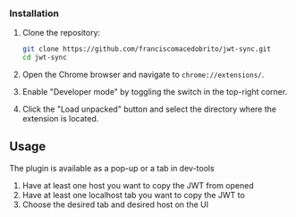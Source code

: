 ### Installation

1. Clone the repository:

    ```bash
    git clone https://github.com/franciscomacedobrito/jwt-sync.git
    cd jwt-sync
    ```

2. Open the Chrome browser and navigate to `chrome://extensions/`.

3. Enable "Developer mode" by toggling the switch in the top-right corner.

4. Click the "Load unpacked" button and select the directory where the extension is located.

## Usage

The plugin is available as a pop-up or a tab in dev-tools

1. Have at least one host you want to copy the JWT from opened
2. Have at least one localhost tab you want to copy the JWT to
3. Choose the desired tab and desired host on the UI